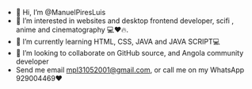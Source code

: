 - 👋 Hi, I’m @ManuelPiresLuis
- 👀 I’m interested in websites and desktop frontend developer, scifi , anime and cinematography 💻❤️🔥.
- 🌱 I’m currently learning HTML, CSS, JAVA and JAVA SCRIPT💻
- 💞️ I’m looking to collaborate on GitHub source, and Angola community developer
- Send me email mpl31052001@gmail.com, or call me on my WhatsApp 929004469❤️
  

<!---
ManuelPiresLuis01/ManuelPiresLuis01 is a ✨ special ✨ repository because its `README.md` (this file) appears on your GitHub profile.
You can click the Preview link to take a look at your changes.
--->
